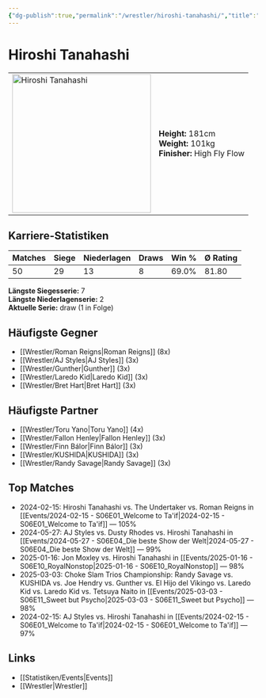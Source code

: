 ```yaml
---
{"dg-publish":true,"permalink":"/wrestler/hiroshi-tanahashi/","title":"Hiroshi Tanahashi","tags":["wrestler"],"noteIcon":""}
---
```



# Hiroshi Tanahashi

<table>
        <tr>
        <td><img src="https://github.com/CptSpaulding1980/choke-slam-wrestling/releases/download/images/Hiroshi_Tanahashi.png" width="280" alt="Hiroshi Tanahashi"></td>
        <td>
        <b>Height:</b> 181cm<br>
        <b>Weight:</b> 101kg<br>
        <b>Finisher:</b> High Fly Flow<br>
        </td>
        </tr>
        </table>
        
## Karriere-Statistiken

| Matches | Siege | Niederlagen | Draws | Win % | Ø Rating |
|---------|-------|-------------|-------|-------|-----------|
| 50 | 29 | 13 | 8 | 69.0% | 81.80 |

**Längste Siegesserie:** 7<br>**Längste Niederlagenserie:** 2<br>**Aktuelle Serie:** draw (1 in Folge)


## Häufigste Gegner
- [[Wrestler/Roman Reigns\|Roman Reigns]] (8x)
- [[Wrestler/AJ Styles\|AJ Styles]] (3x)
- [[Wrestler/Gunther\|Gunther]] (3x)
- [[Wrestler/Laredo Kid\|Laredo Kid]] (3x)
- [[Wrestler/Bret Hart\|Bret Hart]] (3x)

## Häufigste Partner
- [[Wrestler/Toru Yano\|Toru Yano]] (4x)
- [[Wrestler/Fallon Henley\|Fallon Henley]] (3x)
- [[Wrestler/Finn Bálor\|Finn Bálor]] (3x)
- [[Wrestler/KUSHIDA\|KUSHIDA]] (3x)
- [[Wrestler/Randy Savage\|Randy Savage]] (3x)

## Top Matches
- 2024-02-15: Hiroshi Tanahashi vs. The Undertaker vs. Roman Reigns in [[Events/2024-02-15 - S06E01_Welcome to Ta'if\|2024-02-15 - S06E01_Welcome to Ta'if]] — 105%
- 2024-05-27: AJ Styles vs. Dusty Rhodes vs. Hiroshi Tanahashi in [[Events/2024-05-27 - S06E04_Die beste Show der Welt\|2024-05-27 - S06E04_Die beste Show der Welt]] — 99%
- 2025-01-16: Jon Moxley vs. Hiroshi Tanahashi in [[Events/2025-01-16 - S06E10_RoyalNonstop\|2025-01-16 - S06E10_RoyalNonstop]] — 98%
- 2025-03-03: Choke Slam Trios Championship: Randy Savage vs. KUSHIDA vs. Joe Hendry vs. Gunther vs. El Hijo del Vikingo vs. Laredo Kid vs. Laredo Kid vs. Tetsuya Naito in [[Events/2025-03-03 - S06E11_Sweet but Psycho\|2025-03-03 - S06E11_Sweet but Psycho]] — 98%
- 2024-02-15: AJ Styles vs. Hiroshi Tanahashi in [[Events/2024-02-15 - S06E01_Welcome to Ta'if\|2024-02-15 - S06E01_Welcome to Ta'if]] — 97%

## Links
- [[Statistiken/Events\|Events]]
- [[Wrestler\|Wrestler]]
